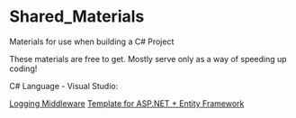 # Shared_Materials
 Materials for use when building a C# Project

These materials are free to get.
Mostly serve only as a way of speeding up coding!



C# Language - Visual Studio:

[Logging Middleware](https://github.com/Anoarai/Shared_Materials/blob/main/LoggingMiddleware.cs)
[Template for ASP.NET + Entity Framework](https://github.com/Anoarai/Shared_Materials/tree/main/C%23/ASP.NET%20Entity%20Framework%20Setup/Template%20for%20ASP.NET%20%2B%20entity%20framework)
